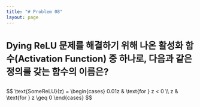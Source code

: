 ```yaml
---
title: "# Problem 08"
layout: page
---
```


<script src="https://cdn.mathjax.org/mathjax/latest/MathJax.js?config=TeX-AMS-MML_HTMLorMML" type="text/javascript"></script>

<h2 style="font-size: 24px;">Dying ReLU 문제를 해결하기 위해 나온 활성화 함수(Activation Function) 중 하나로, 다음과 같은 정의를 갖는 함수의 이름은?</h2>

<p style="margin-top: 2em; margin-bottom: 2em;">
$$
\text{SomeReLU}(z) =
\begin{cases}
0.01z & \text{for } z < 0 \\
z & \text{for } z \geq 0
\end{cases}
$$
</p>
